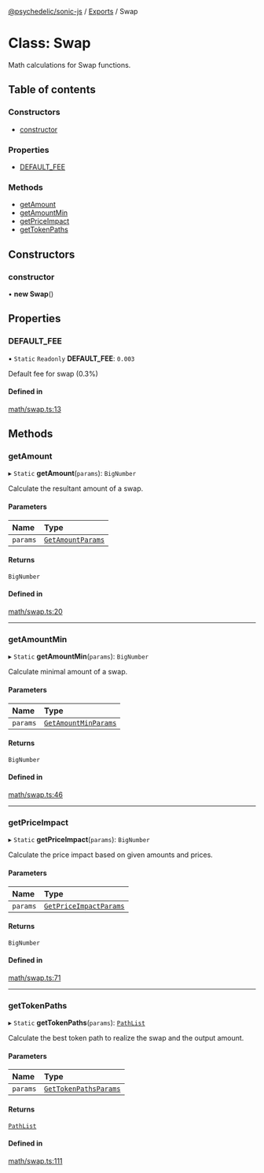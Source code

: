 [@psychedelic/sonic-js](../README.md) / [Exports](../modules.md) / Swap

# Class: Swap

Math calculations for Swap functions.

## Table of contents

### Constructors

- [constructor](Swap.md#constructor)

### Properties

- [DEFAULT\_FEE](Swap.md#default_fee)

### Methods

- [getAmount](Swap.md#getamount)
- [getAmountMin](Swap.md#getamountmin)
- [getPriceImpact](Swap.md#getpriceimpact)
- [getTokenPaths](Swap.md#gettokenpaths)

## Constructors

### constructor

• **new Swap**()

## Properties

### DEFAULT\_FEE

▪ `Static` `Readonly` **DEFAULT\_FEE**: ``0.003``

Default fee for swap (0.3%)

#### Defined in

[math/swap.ts:13](https://github.com/Psychedelic/sonic-js/blob/1430250/src/math/swap.ts#L13)

## Methods

### getAmount

▸ `Static` **getAmount**(`params`): `BigNumber`

Calculate the resultant amount of a swap.

#### Parameters

| Name | Type |
| :------ | :------ |
| `params` | [`GetAmountParams`](../interfaces/Swap.GetAmountParams.md) |

#### Returns

`BigNumber`

#### Defined in

[math/swap.ts:20](https://github.com/Psychedelic/sonic-js/blob/1430250/src/math/swap.ts#L20)

___

### getAmountMin

▸ `Static` **getAmountMin**(`params`): `BigNumber`

Calculate minimal amount of a swap.

#### Parameters

| Name | Type |
| :------ | :------ |
| `params` | [`GetAmountMinParams`](../interfaces/Swap.GetAmountMinParams.md) |

#### Returns

`BigNumber`

#### Defined in

[math/swap.ts:46](https://github.com/Psychedelic/sonic-js/blob/1430250/src/math/swap.ts#L46)

___

### getPriceImpact

▸ `Static` **getPriceImpact**(`params`): `BigNumber`

Calculate the price impact based on given amounts and prices.

#### Parameters

| Name | Type |
| :------ | :------ |
| `params` | [`GetPriceImpactParams`](../interfaces/Swap.GetPriceImpactParams.md) |

#### Returns

`BigNumber`

#### Defined in

[math/swap.ts:71](https://github.com/Psychedelic/sonic-js/blob/1430250/src/math/swap.ts#L71)

___

### getTokenPaths

▸ `Static` **getTokenPaths**(`params`): [`PathList`](../modules/MaximalPaths.md#pathlist)

Calculate the best token path to realize the swap and the output amount.

#### Parameters

| Name | Type |
| :------ | :------ |
| `params` | [`GetTokenPathsParams`](../modules/Swap.md#gettokenpathsparams) |

#### Returns

[`PathList`](../modules/MaximalPaths.md#pathlist)

#### Defined in

[math/swap.ts:111](https://github.com/Psychedelic/sonic-js/blob/1430250/src/math/swap.ts#L111)
